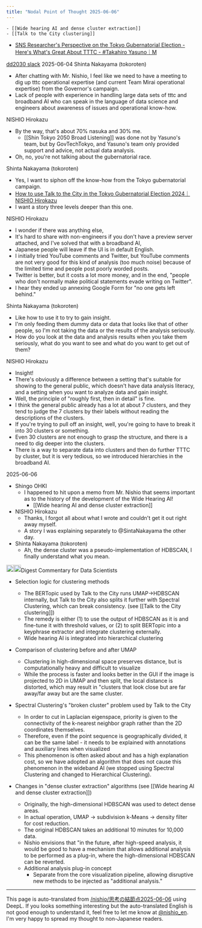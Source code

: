 ```yaml
---
title: "Nodal Point of Thought 2025-06-06"
---
```


    - [[Wide hearing AI and dense cluster extraction]]
    - [[Talk to the City clustering]]
- [SNS Researcher's Perspective on the Tokyo Gubernatorial Election - Here's What's Great About TTTC - #Takahiro Yasuno｜M](https://note.com/m_datasci/n/n3a5f4b9cdee5?magazine_key=m768f1f8d68ef)

[dd2030 slack](https://dd2030.slack.com/archives/C08F7JZPD63/p1749041733485549) 2025-06-04
Shinta Nakayama (tokoroten)
- After chatting with Mr. Nishio, I feel like we need to have a meeting to dig up tttc operational expertise (and current Team Mirai operational expertise) from the Governor's campaign.
- Lack of people with experience in handling large data sets of tttc and broadband AI who can speak in the language of data science and engineers about awareness of issues and operational know-how.

NISHIO Hirokazu
- By the way, that's about 70% nasuka and 30% me.
    - [[Shin Tokyo 2050 Broad Listening]] was done not by Yasuno's team, but by GovTechTokyo, and Yasuno's team only provided support and advice, not actual data analysis.
- Oh, no, you're not talking about the gubernatorial race.

Shinta Nakayama (tokoroten)
- Yes, I want to siphon off the know-how from the Tokyo gubernatorial campaign.
- [How to use Talk to the City in the Tokyo Gubernatorial Election 2024｜NISHIO Hirokazu](https://note.com/nishiohirokazu/n/n0661204bda5b)
- I want a story three levels deeper than this one.

NISHIO Hirokazu
- I wonder if there was anything else,
- It's hard to share with non-engineers if you don't have a preview server attached, and I've solved that with a broadband AI,
- Japanese people will leave if the UI is in default English.
- I initially tried YouTube comments and Twitter, but YouTube comments are not very good for this kind of analysis (too much noise) because of the limited time and people post poorly worded posts.
- Twitter is better, but it costs a lot more money, and in the end, "people who don't normally make political statements evade writing on Twitter".
- I hear they ended up annexing Google Form for "no one gets left behind."

Shinta Nakayama (tokoroten)
- Like how to use it to try to gain insight.
- I'm only feeding them dummy data or data that looks like that of other people, so I'm not taking the data or the results of the analysis seriously.
- How do you look at the data and analysis results when you take them seriously, what do you want to see and what do you want to get out of them?

NISHIO Hirokazu
- Insight!
- There's obviously a difference between a setting that's suitable for showing to the general public, which doesn't have data analysis literacy, and a setting when you want to analyze data and gain insight.
- Well, the principle of "roughly first, then in detail" is fine.
- I think the general public already has a lot at about 7 clusters, and they tend to judge the 7 clusters by their labels without reading the descriptions of the clusters.
- If you're trying to pull off an insight, well, you're going to have to break it into 30 clusters or something.
- Even 30 clusters are not enough to grasp the structure, and there is a need to dig deeper into the clusters.
- There is a way to separate data into clusters and then do further TTTC by cluster, but it is very tedious, so we introduced hierarchies in the broadband AI.


2025-06-06
- Shingo OHKI
    - I happened to hit upon a memo from Mr. Nishio that seems important as to the history of the development of the Wide Hearing AI!
        - [[Wide hearing AI and dense cluster extraction]]
- NISHIO Hirokazu
    - Thanks, I forgot all about what I wrote and couldn't get it out right away myself.
    - A story I was explaining separately to @SintaNakayama the other day.
- Shinta Nakayama (tokoroten)
    - Ah, the dense cluster was a pseudo-implementation of HDBSCAN, I finally understand what you mean.

<img src='https://scrapbox.io/api/pages/nishio-en/o3/icon' alt='o3.icon' height="19.5"/><img src='https://scrapbox.io/api/pages/nishio-en/nishio/icon' alt='nishio.icon' height="19.5"/>Digest Commentary for Data Scientists
- Selection logic for clustering methods
    - The BERTopic used by Talk to the City runs UMAP→HDBSCAN internally, but Talk to the City also splits it further with Spectral Clustering, which can break consistency. (see [[Talk to the City clustering]])
    - The remedy is either (1) to use the output of HDBSCAN as it is and fine-tune it with threshold values, or (2) to split BERTopic into a keyphrase extractor and integrate clustering externally.
    - Wide hearing AI is integrated into hierarchical clustering

- Comparison of clustering before and after UMAP
    - Clustering in high-dimensional space preserves distance, but is computationally heavy and difficult to visualize
    - While the process is faster and looks better in the GUI if the image is projected to 2D in UMAP and then split, the local distance is distorted, which may result in "clusters that look close but are far away/far away but are the same cluster.

- Spectral Clustering's "broken cluster" problem used by Talk to the City
    - In order to cut in Laplacian eigenspace, priority is given to the connectivity of the k-nearest neighbor graph rather than the 2D coordinates themselves.
    - Therefore, even if the point sequence is geographically divided, it can be the same label - it needs to be explained with annotations and auxiliary lines when visualized
    - This phenomenon is often asked about and has a high explanation cost, so we have adopted an algorithm that does not cause this phenomenon in the wideband AI (we stopped using Spectral Clustering and changed to Hierarchical Clustering).

- Changes in "dense cluster extraction" algorithms (see [[Wide hearing AI and dense cluster extraction]])
    - Originally, the high-dimensional HDBSCAN was used to detect dense areas.
    - In actual operation, UMAP → subdivision k-Means → density filter for cost reduction.
    - The original HDBSCAN takes an additional 10 minutes for 10,000 data.
    - Nishio envisions that "in the future, after high-speed analysis, it would be good to have a mechanism that allows additional analysis to be performed as a plug-in, where the high-dimensional HDBSCAN can be reverted.
    - Additional analysis plug-in concept
        - Separate from the core visualization pipeline, allowing disruptive new methods to be injected as "additional analysis."

---
This page is auto-translated from [/nishio/思考の結節点2025-06-06](https://scrapbox.io/nishio/思考の結節点2025-06-06) using DeepL. If you looks something interesting but the auto-translated English is not good enough to understand it, feel free to let me know at [@nishio_en](https://twitter.com/nishio_en). I'm very happy to spread my thought to non-Japanese readers.